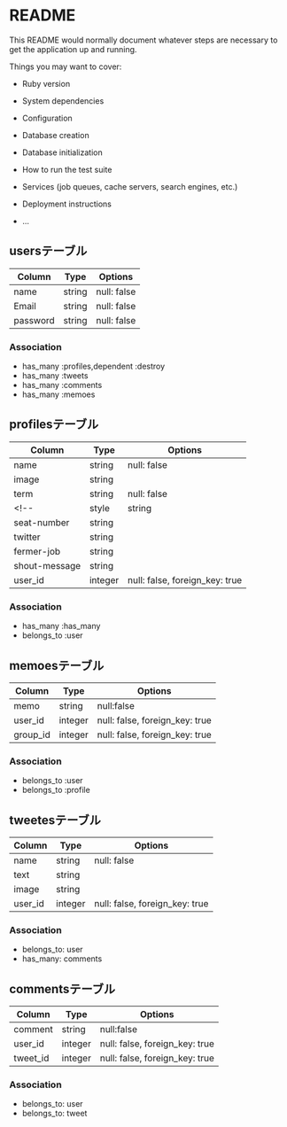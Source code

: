 # README

This README would normally document whatever steps are necessary to get the
application up and running.

Things you may want to cover:

* Ruby version

* System dependencies

* Configuration

* Database creation

* Database initialization

* How to run the test suite

* Services (job queues, cache servers, search engines, etc.)

* Deployment instructions

* ...


## usersテーブル

|Column|Type|Options|
|------|----|-------|
|name|string|null: false|
|Email|string|null: false|
|password|string|null: false|

### Association
- has_many :profiles,dependent :destroy
- has_many :tweets
- has_many :comments
- has_many :memoes

## profilesテーブル

|Column|Type|Options|
|------|----|-------|
|name|string|null: false|
|image|string|
|term|string|null: false|
<!-- |style|string|null: false| -->
|seat-number|string|
|twitter|string|
|fermer-job|string|
|shout-message|string|
|user_id|integer|null: false, foreign_key: true|
### Association
- has_many :has_many
- belongs_to :user

## memoesテーブル

|Column|Type|Options|
|------|----|-------|
|memo|string|null:false|
|user_id|integer|null: false, foreign_key: true|
|group_id|integer|null: false, foreign_key: true|

### Association
- belongs_to :user
- belongs_to :profile

## tweetesテーブル

|Column|Type|Options|
|------|----|-------|
|name|string|null: false|
|text|string|
|image|string|
|user_id|integer|null: false, foreign_key: true|

### Association
- belongs_to: user
- has_many: comments

## commentsテーブル

|Column|Type|Options|
|------|----|-------|
|comment|string|null:false|
|user_id|integer|null: false, foreign_key: true|
|tweet_id|integer|null: false, foreign_key: true|

### Association
- belongs_to: user
- belongs_to: tweet
